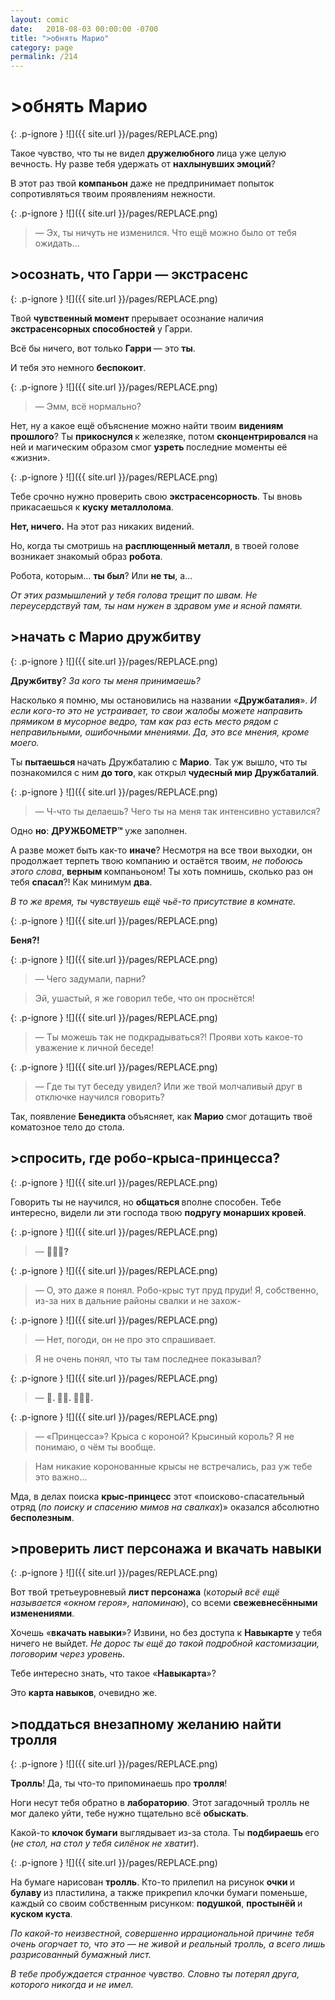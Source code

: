 ```yaml
---
layout: comic
date:   2018-08-03 00:00:00 -0700
title: ">обнять Марио"
category: page
permalink: /214
---
```

# >обнять Марио

{: .p-ignore }
![]({{ site.url }}/pages/REPLACE.png)

Такое чувство, что ты не видел <strong>дружелюбного </strong>лица уже целую вечность. Ну разве тебя удержать от <strong>нахлынувших эмоций</strong>?

В этот раз твой <strong>компаньон</strong> даже не предпринимает попыток сопротивляться твоим проявлениям нежности.

{: .p-ignore }
![]({{ site.url }}/pages/REPLACE.png)

<blockquote>— Эх, ты ничуть не изменился. Что ещё можно было от тебя ожидать…</blockquote>

## >осознать, что Гарри — экстрасенс

{: .p-ignore }
![]({{ site.url }}/pages/REPLACE.png)

Твой <strong>чувственный момент</strong> прерывает осознание наличия <strong>экстрасенсорных способностей</strong> у Гарри. 

Всё бы ничего, вот только <strong>Гарри </strong>— это <strong>ты</strong>. 

И тебя это немного <strong>беспокоит</strong>.

{: .p-ignore }
![]({{ site.url }}/pages/REPLACE.png)

<blockquote>— Эмм, всё нормально?</blockquote>

Нет, ну а какое ещё объяснение можно найти твоим <strong>видениям прошлого</strong>? Ты <strong>прикоснулся </strong>к железяке, потом <strong>сконцентрировался </strong>на ней и магическим образом смог <strong>узреть </strong>последние моменты её «жизни». 

{: .p-ignore }
![]({{ site.url }}/pages/REPLACE.png)

Тебе срочно нужно проверить свою <strong>экстрасенсорность</strong>. Ты вновь прикасаешься к <strong>куску металлолома</strong>.

<strong>Нет, ничего.</strong> На этот раз никаких видений.

Но, когда ты смотришь на <strong>расплющенный металл</strong>, в твоей голове возникает знакомый образ <strong>робота</strong>.

Робота, которым… <strong>ты был</strong>? Или <strong>не ты</strong>, а…

<em>От этих размышлений у тебя голова трещит по швам. Не переусердствуй там, ты нам нужен в здравом уме и ясной памяти.</em>

## >начать с Марио дружбитву

{: .p-ignore }
![]({{ site.url }}/pages/REPLACE.png)

<strong>Дружбитву</strong>? <em>За кого ты меня принимаешь?</em>

Насколько я помню, мы остановились на названии «<strong>Дружбаталия</strong>». <em>И если кого-то это не устраивает, то свои жалобы можете направить прямиком в мусорное ведро, там как раз есть место рядом с неправильными, ошибочными мнениями. Да, это все мнения, кроме моего.</em>

Ты <strong>пытаешься </strong>начать Дружбаталию с <strong>Марио</strong>. Так уж вышло, что ты познакомился с ним <strong>до того</strong>, как открыл <strong>чудесный мир Дружбаталий</strong>.

{: .p-ignore }
![]({{ site.url }}/pages/REPLACE.png)

<blockquote>— Ч-что ты делаешь? Чего ты на меня так интенсивно уставился?</blockquote>

Одно <strong>но</strong>: <strong>ДРУЖБОМЕТР™ </strong>уже заполнен.

А разве может быть как-то <strong>иначе</strong>? Несмотря на все твои выходки, он продолжает терпеть твою компанию и остаётся твоим, <em>не побоюсь этого слова</em>, <strong>верным </strong>компаньоном! Ты хоть помнишь, сколько раз он тебя <strong>спасал</strong>?! Как минимум <strong>два</strong>.

<em>В то же время, ты чувствуешь ещё чьё-то присутствие в комнате.</em>

{: .p-ignore }
![]({{ site.url }}/pages/REPLACE.png)

<strong>Беня?!</strong>

{: .p-ignore }
![]({{ site.url }}/pages/REPLACE.png)

<blockquote>— Чего задумали, парни?</blockquote>

<blockquote>Эй, ушастый, я же говорил тебе, что он проснётся!</blockquote>

{: .p-ignore }
![]({{ site.url }}/pages/REPLACE.png)

<blockquote>— Ты можешь так не подкрадываться?! Прояви хоть какое-то уважение к личной беседе!</blockquote>

{: .p-ignore }
![]({{ site.url }}/pages/REPLACE.png)

<blockquote>— Где ты тут беседу увидел? Или же твой молчаливый друг в отключке научился говорить?</blockquote>

Так, появление <strong>Бенедикта </strong>объясняет, как <strong>Марио</strong> смог дотащить твоё коматозное тело до стола.

## >спросить, где робо-крыса-принцесса?

{: .p-ignore }
![]({{ site.url }}/pages/REPLACE.png)

Говорить ты не научился, но <strong>общаться </strong>вполне способен. Тебе интересно, видели ли эти господа твою <strong>подругу монарших кровей</strong>.

{: .p-ignore }
![]({{ site.url }}/pages/REPLACE.png)

<blockquote>— <strong>🤖🐀👸?</strong></blockquote>

{: .p-ignore }
![]({{ site.url }}/pages/REPLACE.png)

<blockquote>— О, это даже я понял. Робо-крыс тут пруд пруди! Я, собственно, из-за них в дальние районы свалки и не захож-</blockquote>

{: .p-ignore }
![]({{ site.url }}/pages/REPLACE.png)

<blockquote>— Нет, погоди, он не про это спрашивает. </blockquote>

<blockquote>Я не очень понял, что ты там последнее показывал?</blockquote>

{: .p-ignore }
![]({{ site.url }}/pages/REPLACE.png)

<blockquote>— <strong>👸. 👧👑. 🤖🐀👑.</strong></blockquote>

{: .p-ignore }
![]({{ site.url }}/pages/REPLACE.png)

<blockquote>— «Принцесса»? Крыса с короной? Крысиный король? Я не понимаю, о чём ты вообще.</blockquote>

<blockquote>Нам никакие коронованные крысы не встречались, раз уж тебе это важно…</blockquote>

Мда, в делах поиска <strong>крыс-принцесс</strong> этот «поисково-спасательный отряд (<em>по поиску и спасению мимов на свалках</em>)» оказался абсолютно <strong>бесполезным</strong>.

## >проверить лист персонажа и вкачать навыки

{: .p-ignore }
![]({{ site.url }}/pages/REPLACE.png)

Вот твой третьеуровневый <strong>лист персонажа</strong> (к<em>оторый всё ещё называется «окном героя», напоминаю</em>), со всеми <strong>свежевнесёнными изменениями</strong>.

Хочешь «<strong>вкачать навыки</strong>»? Извини, но без доступа к <strong>Навыкарте </strong>у тебя ничего не выйдет. <em>Не дорос ты ещё до такой подробной кастомизации, поговорим через уровень.</em>

Тебе интересно знать, что такое «<strong>Навыкарта</strong>»? 

Это <strong>карта навыков</strong>, очевидно же.

## >поддаться внезапному желанию найти тролля

{: .p-ignore }
![]({{ site.url }}/pages/REPLACE.png)

<strong>Тролль</strong>! Да, ты что-то припоминаешь про <strong>тролля</strong>!

Ноги несут тебя обратно в <strong>лабораторию</strong>. Этот загадочный тролль не мог далеко уйти, тебе нужно тщательно всё <strong>обыскать</strong>.

Какой-то <strong>клочок бумаги</strong> выглядывает из-за стола. Ты <strong>подбираешь </strong>его (<em>не стол, на стол у тебя силёнок не хватит</em>).

{: .p-ignore }
![]({{ site.url }}/pages/REPLACE.png)

На бумаге нарисован <strong>тролль</strong>. Кто-то прилепил на рисунок <strong>очки </strong>и <strong>булаву </strong>из пластилина, а также прикрепил клочки бумаги поменьше, каждый со своим собственным рисунком: <strong>подушкой</strong>, <strong>простынёй </strong>и <strong>куском куста</strong>.

<em>По какой-то неизвестной, совершенно иррациональной причине тебя очень огорчает то, что это — не живой и реальный тролль, а всего лишь разрисованный бумажный лист.</em>

<em>В тебе пробуждается странное чувство. Словно ты потерял друга, которого никогда и не имел.</em>
